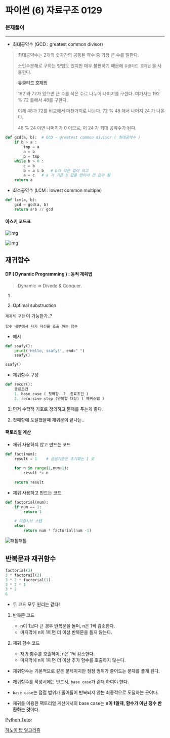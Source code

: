 # 파이썬 (6) 자료구조 0129

>



### 문제풀이

___

- 최대공약수 (GCD : greatest common divisor)

>최대공약수는 2개의 숫자간의 공통된 약수 중 가장 큰 수를 말한다.
>
>소인수분해로 구하는 방법도 있지만 매우 불편하기 때문에 `유클리드 호제법` 을 사용한다.
>
>**유클리드 호제법**
>
>192 와 72가 있으면 큰 수를 작은 수로 나누어 나머지를 구한다. 여기서는 192 % 72 를해서 48를 구한다.
>
>이제 48과 72를 비교해서 마찬가지로 나눈다. 72 % 48 해서 나머지 24 가 나온다.
>
>48 % 24 이면 나머지가 0 이므로, 이 24 가 최대 공약수가 된다.

```python
def gcd(a, b):	# GCD - greatest common divisor ( 최대공약수 )
    if b > a :
        tmp = a
        a = b
        b = tmp
    while b > 0 :
        c = b
        b = a & b	# b가 작은 값이 되고
        a = c	# a 가 기존 b 값을 받아서 큰 값이 됨
    return a
```



- 최소공약수 (LCM : lowest common multiple)

```python
def lcm(a, b):
    gcd = gcd(a, b)
	return a*b // gcd
```







#### 아스키 코드표

![img](https://mblogthumb-phinf.pstatic.net/20150122_214/ouwukwfy_14218983802750XhtH_JPEG/%BE%C6%BD%BA%C5%B0%C4%DA%B5%E5%C7%A5_01.jpg?type=w2)

![img](https://mblogthumb-phinf.pstatic.net/20150122_206/ouwukwfy_1421898380619oE3vf_JPEG/%BE%C6%BD%BA%C5%B0%C4%DA%B5%E5%C7%A5_02.jpg?type=w2)







## 재귀함수

#### DP ( Dynamic Programming ) : 동적 계획법

> Dynamic  => Divede & Conquer.

1. 

2. Optimal substruction



` 재귀적 구현 ` 이 가능한가..?



`함수 내부에서 자기 자신을 호출 하는 함수`

- 예시

```python
def ssafy():
    print('Hello, ssafy!', end=" ")
    ssafy()

ssafy()
```



- 재귀함수 구성

```python
def recur():
	종료조건
	1. base_case ( 첫째항..?  종료조건 )
	2. recursive step (반복할 대상) ( 재귀스텝 )
```

1. 먼저 수학적 기호로 정의하고 문제를 푸는게 좋다.

2. 첫째항에 도달했을때 재귀문이 끝나는..



#### 팩토리얼 계산

- 재귀 사용하지 않고 만드는 코드

```python
def fact(num):
    result = 1    # 곱셈기준은 초기화는 1 로
    
    for n in range(1,num+1):
        result *= n
    
    return result
```



- 재귀 사용하고 만드는 코드

```python
def factorial(num):
    if num == 1:
        return 1
    
    # 리컬시브 스텝
    else:
        return num * factorial(num -1)
```

![팩톨팩톨](https://user-images.githubusercontent.com/52446416/61354150-7b6b9480-a8ac-11e9-9172-81a33e092e85.png)

## 반복문과 재귀함수
```python
factorial(3)
3 * factorail(2)
3 * 2 * factorial(1)
3 * 2 * 1
3 * 2
6
```

* 두 코드 모두 원리는 같다! 


1. 반복문 코드
    - n이 1보다 큰 경우 반복문을 돌며, n은 1씩 감소한다. 
    - 마지막에 n이 1이면 더 이상 반복문을 돌지 않는다.


2. 재귀 함수 코드
    - 재귀 함수를 호출하며, n은 1씩 감소한다. 
    - 마지막에 n이 1이면 더 이상 추가 함수를 호출하지 않는다.



* 재귀함수는 기본적으로 같은 문제이지만 점점 범위가 줄어드는 문제를 풀게 된다.

* 재귀함수를 작성시에는 반드시, `base case`가 존재 하여야 한다. 

* `base case`는 점점 범위가 줄어들어 반복되지 않는 최종적으로 도달하는 곳이다. 

* 재귀를 이용한 팩토리얼 계산에서의 base case는 **n이 1일때, 함수가 아닌 정수 반환하는 것**이다.

[Python Tutor](https://goo.gl/k1hQYz)





[하노이 탑 알고리즘](https://ko.khanacademy.org/computing/computer-science/algorithms/towers-of-hanoi/a/towers-of-hanoi)

